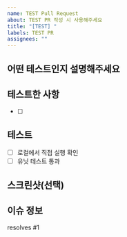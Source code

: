 ```yaml
---
name: TEST Pull Request
about: TEST PR 작성 시 사용해주세요
title: "[TEST] "
labels: TEST PR
assignees: ""
---
```


## 어떤 테스트인지 설명해주세요

<!-- 어떤 테스트에 대한 PR인지 설명해주세요 -->

## 테스트한 사항

<!-- 테스트에 대한 구체적인 사항을 작성해주세요 -->

- [ ]

## 테스트

<!-- 아래 테스트를 다 통과했는지 확인해주세요 -->

- [ ] 로컬에서 직접 실행 확인
- [ ] 유닛 테스트 통과

## 스크린샷(선택)

<!-- 필요시 이미지를 첨부해주세요 -->

## 이슈 정보

<!-- PR과 연결할 관련 이슈를 적어주세요 (자동으로 닫힘) -->

resolves #1

